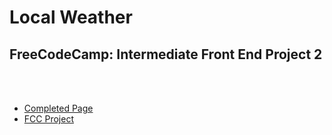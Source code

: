 # Local Weather

## FreeCodeCamp: Intermediate Front End Project 2

<br>
<br>

* [Completed Page](https://firefiber.github.io/LocalWeather)
* [FCC Project](https://www.freecodecamp.org/challenges/show-the-local-weather)
